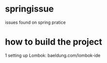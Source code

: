 # springissue
issues found on spring pratice

# how to build the project
1 setting up Lombok: baeldung.com/lombok-ide
